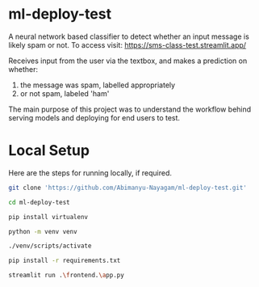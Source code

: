 # ml-deploy-test

A neural network based classifier to detect whether an input message is likely spam or not. To access visit: https://sms-class-test.streamlit.app/

Receives input from the user via the textbox, and makes a prediction on whether:
1. the message was spam, labelled appropriately
2. or not spam, labeled 'ham'

The main purpose of this project was to understand the workflow behind serving models and deploying for end users to test.

# Local Setup

Here are the steps for running locally, if required.

```bash
git clone 'https://github.com/Abimanyu-Nayagam/ml-deploy-test.git'
```
```bash
cd ml-deploy-test
```
```bash
pip install virtualenv
```
```bash
python -m venv venv
```
```bash
./venv/scripts/activate
```
```bash
pip install -r requirements.txt
```
```bash
streamlit run .\frontend.\app.py
```